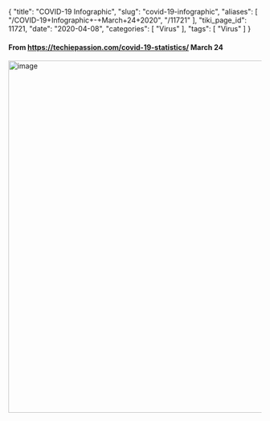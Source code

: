 {
    "title": "COVID-19 Infographic",
    "slug": "covid-19-infographic",
    "aliases": [
        "/COVID-19+Infographic+-+March+24+2020",
        "/11721"
    ],
    "tiki_page_id": 11721,
    "date": "2020-04-08",
    "categories": [
        "Virus"
    ],
    "tags": [
        "Virus"
    ]
}


#### From https://techiepassion.com/covid-19-statistics/  March 24

<img src="https://d378j1rmrlek7x.cloudfront.net/attachments/jpeg/covid-19-infographic-march-24.jpg" alt="image" width="700">
